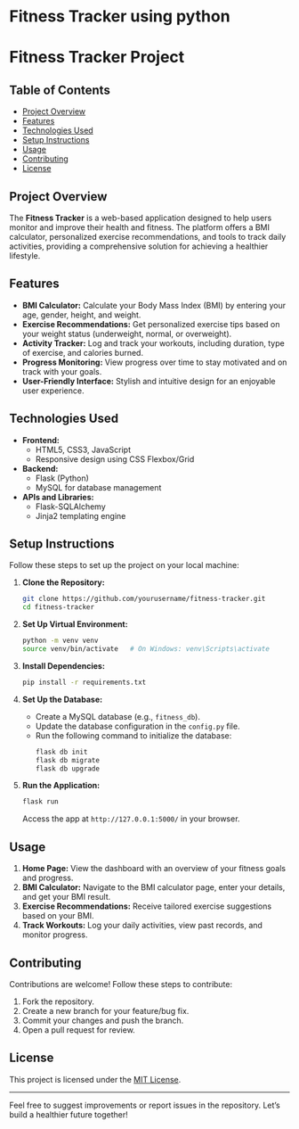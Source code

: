 # Fitness Tracker using python
# Fitness Tracker Project

## Table of Contents
- [Project Overview](#project-overview)
- [Features](#features)
- [Technologies Used](#technologies-used)
- [Setup Instructions](#setup-instructions)
- [Usage](#usage)
- [Contributing](#contributing)
- [License](#license)

## Project Overview
The **Fitness Tracker** is a web-based application designed to help users monitor and improve their health and fitness. The platform offers a BMI calculator, personalized exercise recommendations, and tools to track daily activities, providing a comprehensive solution for achieving a healthier lifestyle.

## Features
- **BMI Calculator:** Calculate your Body Mass Index (BMI) by entering your age, gender, height, and weight.
- **Exercise Recommendations:** Get personalized exercise tips based on your weight status (underweight, normal, or overweight).
- **Activity Tracker:** Log and track your workouts, including duration, type of exercise, and calories burned.
- **Progress Monitoring:** View progress over time to stay motivated and on track with your goals.
- **User-Friendly Interface:** Stylish and intuitive design for an enjoyable user experience.

## Technologies Used
- **Frontend:**
  - HTML5, CSS3, JavaScript
  - Responsive design using CSS Flexbox/Grid
- **Backend:**
  - Flask (Python)
  - MySQL for database management
- **APIs and Libraries:**
  - Flask-SQLAlchemy
  - Jinja2 templating engine

## Setup Instructions
Follow these steps to set up the project on your local machine:

1. **Clone the Repository:**
   ```bash
   git clone https://github.com/yourusername/fitness-tracker.git
   cd fitness-tracker
   ```

2. **Set Up Virtual Environment:**
   ```bash
   python -m venv venv
   source venv/bin/activate   # On Windows: venv\Scripts\activate
   ```

3. **Install Dependencies:**
   ```bash
   pip install -r requirements.txt
   ```

4. **Set Up the Database:**
   - Create a MySQL database (e.g., `fitness_db`).
   - Update the database configuration in the `config.py` file.
   - Run the following command to initialize the database:
     ```bash
     flask db init
     flask db migrate
     flask db upgrade
     ```

5. **Run the Application:**
   ```bash
   flask run
   ```
   Access the app at `http://127.0.0.1:5000/` in your browser.

## Usage
1. **Home Page:** View the dashboard with an overview of your fitness goals and progress.
2. **BMI Calculator:** Navigate to the BMI calculator page, enter your details, and get your BMI result.
3. **Exercise Recommendations:** Receive tailored exercise suggestions based on your BMI.
4. **Track Workouts:** Log your daily activities, view past records, and monitor progress.

## Contributing
Contributions are welcome! Follow these steps to contribute:
1. Fork the repository.
2. Create a new branch for your feature/bug fix.
3. Commit your changes and push the branch.
4. Open a pull request for review.

## License
This project is licensed under the [MIT License](LICENSE).

---

Feel free to suggest improvements or report issues in the repository. Let’s build a healthier future together!

